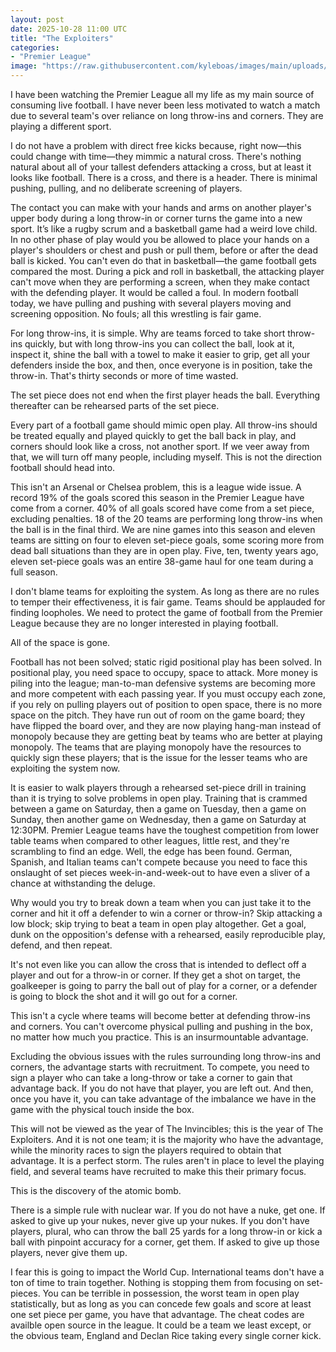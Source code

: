 ```yaml
---
layout: post
date: 2025-10-28 11:00 UTC
title: "The Exploiters"
categories:
- "Premier League"
image: "https://raw.githubusercontent.com/kyleboas/images/main/uploads/2025/10/27/Image-27Oct2025_14:39:21.png"
---
```


I have been watching the Premier League all my life as my main source of consuming live football. I have never been less motivated to watch a match due to several team's over reliance on long throw-ins and corners. They are playing a different sport.

<!---more--->

I do not have a problem with direct free kicks because, right now—this could change with time—they mimmic a natural cross. There's nothing natural about all of your tallest defenders attacking a cross, but at least it looks like football. There is a cross, and there is a header. There is minimal pushing, pulling, and no deliberate screening of players.

The contact you can make with your hands and arms on another player's upper body during a long throw-in or corner turns the game into a new sport. It’s like a rugby scrum and a basketball game had a weird love child. In no other phase of play would you be allowed to place your hands on a player's shoulders or chest and push or pull them, before or after the dead ball is kicked. You can't even do that in basketball—the game football gets compared the most. During a pick and roll in basketball, the attacking player can't move when they are performing a screen, when they make contact with the defending player. It would be called a foul. In modern football today, we have pulling and pushing with several players moving and screening opposition. No fouls; all this wrestling is fair game.

For long throw-ins, it is simple. Why are teams forced to take short throw-ins quickly, but with long throw-ins you can collect the ball, look at it, inspect it, shine the ball with a towel to make it easier to grip, get all your defenders inside the box, and then, once everyone is in position, take the throw-in. That's thirty seconds or more of time wasted.

The set piece does not end when the first player heads the ball. Everything thereafter can be rehearsed parts of the set piece.

Every part of a football game should mimic open play. All throw-ins should be treated equally and played quickly to get the ball back in play, and corners should look like a cross, not another sport. If we veer away from that, we will turn off many people, including myself. This is not the direction football should head into. 

This isn't an Arsenal or Chelsea problem, this is a league wide issue. A record 19% of the goals scored this season in the Premier League have come from a corner. 40% of all goals scored have come from a set piece, excluding penalties. 18 of the 20 teams are performing long throw-ins when the ball is in the final third. We are nine games into this season and eleven teams are sitting on four to eleven set-piece goals, some scoring more from dead ball situations than they are in open play. Five, ten, twenty years ago, eleven set-piece goals was an entire 38-game haul for one team during a full season.

I don't blame teams for exploiting the system. As long as there are no rules to temper their effectiveness, it is fair game. Teams should be applauded for finding loopholes. We need to protect the game of football from the Premier League because they are no longer interested in playing football. 

All of the space is gone.

Football has not been solved; static rigid positional play has been solved. In positional play, you need space to occupy, space to attack. More money is piling into the league; man-to-man defensive systems are becoming more and more competent with each passing year. If you must occupy each zone, if you rely on pulling players out of position to open space, there is no more space on the pitch. They have run out of room on the game board; they have flipped the board over, and they are now playing hang-man instead of monopoly because they are getting beat by teams who are better at playing monopoly. The teams that are playing monopoly have the resources to quickly sign these players; that is the issue for the lesser teams who are exploiting the system now.

It is easier to walk players through a rehearsed set-piece drill in training than it is trying to solve problems in open play. Training that is crammed between a game on Saturday, then a game on Tuesday, then a game on Sunday, then another game on Wednesday, then a game on Saturday at 12:30PM. Premier League teams have the toughest competition from lower table teams when compared to other leagues, little rest, and they're scrambling to find an edge. Well, the edge has been found. German, Spanish, and Italian teams can't compete because you need to face this onslaught of set pieces week-in-and-week-out to have even a sliver of a chance at withstanding the deluge.

Why would you try to break down a team when you can just take it to the corner and hit it off a defender to win a corner or throw-in? Skip attacking a low block; skip trying to beat a team in open play altogether. Get a goal, dunk on the opposition's defense with a rehearsed, easily reproducible play, defend, and then repeat.

It's not even like you can allow the cross that is intended to deflect off a player and out for a throw-in or corner. If they get a shot on target, the goalkeeper is going to parry the ball out of play for a corner, or a defender is going to block the shot and it will go out for a corner.

This isn't a cycle where teams will become better at defending throw-ins and corners. You can't overcome physical pulling and pushing in the box, no matter how much you practice. This is an insurmountable advantage.

Excluding the obvious issues with the rules surrounding long throw-ins and corners, the advantage starts with recruitment. To compete, you need to sign a player who can take a long-throw or take a corner to gain that advantage back. If you do not have that player, you are left out. And then, once you have it, you can take advantage of the imbalance we have in the game with the physical touch inside the box.

This will not be viewed as the year of The Invincibles; this is the year of The Exploiters. And it is not one team; it is the majority who have the advantage, while the minority races to sign the players required to obtain that advantage. It is a perfect storm. The rules aren't in place to level the playing field, and several teams have recruited to make this their primary focus.

This is the discovery of the atomic bomb.

There is a simple rule with nuclear war. If you do not have a nuke, get one. If asked to give up your nukes, never give up your nukes. If you don't have players, plural, who can throw the ball 25 yards for a long throw-in or kick a ball with pinpoint accuracy for a corner, get them. If asked to give up those players, never give them up.

I fear this is going to impact the World Cup. International teams don't have a ton of time to train together. Nothing is stopping them from focusing on set-pieces. You can be terrible in possession, the worst team in open play statistically, but as long as you can concede few goals and score at least one set piece per game, you have that advantage. The cheat codes are availble open source in the league. It could be a team we least except, or the obvious team, England and Declan Rice taking every single corner kick.
